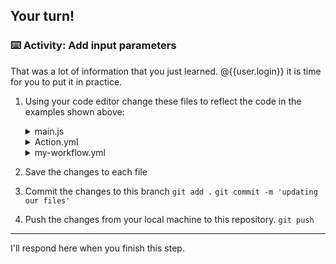 ## Your turn!

### :keyboard: Activity: Add input parameters

That was a lot of information that you just learned. @{{user.login}} it is time for you to put it in practice.

1. Using your code editor change these files to reflect the code in the examples shown above:

   <details><summary>main.js</summary>

   ```javascript
   const core = require("@actions/core");

   const firstGreeting = core.getInput("first-greeting");
   const secondGreeting = core.getInput("second-greeting");
   const thirdGreeting = core.getInput("third-greeting");

   console.log(`Hello ${firstGreeting}`);
   console.log(`Hello ${secondGreeting}`);
   if (thirdGreeting) {
     console.log(`Hello ${thirdGreeting}`);
   }
   ```

   </details>

   <details><summary>Action.yml</summary>

   ```yaml
   name: "my hello action"

   description: "say hello with Actions"

   inputs:
     first-greeting:
       description: who you would like to greet in the console
       required: true
       default: Hubot

     second-greeting:
       description: who to greet
       required: true
       default: Mona the Octocat

     third-greeting:
       description: another greeting
       required: false

   runs:
     using: "node12"
     main: "main.js"
   ```

   </details>

   <details><summary>my-workflow.yml</summary>

   ```yaml
   name: JS Actions

   on: [push]

   jobs:
   action:
       runs-on: ubuntu-latest

       steps:
       - uses: actions/checkout@v1

       - name: hello-action
           uses: ./.github/actions/hello-world
           with:
           first-greeting: Learning Lab User

   ```

   </details>

2. Save the changes to each file
3. Commit the changes to this branch
   `git add .`
   `git commit -m 'updating our files'`
4. Push the changes from your local machine to this repository.
   `git push`

---

I'll respond here when you finish this step.
